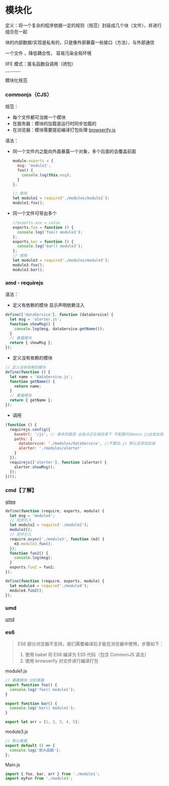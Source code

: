 # 模块化

定义：将一个复杂的程序依据一定的规则（规范）封装成几个块（文件），并进行组合在一起

块的内部数据/实现是私有的，只是像外部暴露一些接口（方法），与外部通信

一个文件 ，降低耦合性， 容易污染全局环境

IIFE 模式：匿名函数自调用（闭包）

<img src="/Users/limingyu/Library/Application Support/typora-user-images/image-20210821143057371.png" alt="image-20210821143057371" style="zoom: 25%;" />

模块化规范

### commonjs（CJS）

规范：

- 每个文件都可当做一个模块
- 在服务器：模块的加载是运行时同步加载的
- 在浏览器：模块需要提前编译打包处理 [browserify.js](https://browserify.org/)

语法：

- 同一个文件内之能向外面暴露一个对象，多个后面的会覆盖前面

  ```js
  module.exports = {
    msg: 'module1',
    foo() {
      console.log(this.msg);
    }
  };

  // 使用
  let module1 = require('./modules/module1');
  module1.foo();
  ```

- 同一个文件可导出多个

  ```js
  //exports.xxx = value
  exports.foo = function () {
    console.log('foo() module3');
  };
  exports.bar = function () {
    console.log('bar() module3');
  };
  // 使用
  let module3 = require('./modules/module3');
  module3.foo();
  module3.bar();
  ```

### amd - requirejs

语法：

- 定义有依赖的模块 显示声明依赖注入

```js
define(['dataService'], function (dataService) {
  let msg = 'alerter.js';
  function showMsg() {
    console.log(msg, dataService.getName());
  }
  // 暴露模块
  return { showMsg };
});
```

- 定义没有依赖的模块

```js
// 定义没有依赖的模块
define(function () {
  let name = 'dataService.js';
  function getName() {
    return name;
  }
  // 暴露模块
  return { getName };
});
```

- 调用

```js
(function () {
  requirejs.config({
    baseUrl: '/js', // 基本的路径 出发点正在根目录下 不配置时从main.js出发去找
    paths: {
      dataService: './modules/dataService', //不要加.js 默认会添加后缀
      alerter: './modules/alerter'
    }
  });
  requirejs(['alerter'], function (alerter) {
    alerter.showMsg();
  });
})();
```

### cmd【了解】

[gitee](https://gitee.com/Lee_sparkling/js-modular-specification/tree/master)

```js
define(function (require, exports, module) {
  let msg = 'module4';
  // 同步引入
  let module2 = require('./module2');
  module2();
  // 异步引入
  require.async('./module3', function (m3) {
    m3.module3.fun();
  });
  function fun2() {
    console.log(msg);
  }
  exports.fun2 = fun2;
});
```

```js
define(function (require, exports, module) {
  let module4 = require('./module4');
  module4.fun2();
});
```

### umd

[umd](https://juejin.cn/post/6844903927104667662#heading-0)

### es6

> ES6 部分浏览器不支持，我们需要编译后才能在浏览器中使用，步骤如下：
>
> 1. 使用 babel 将 ES6 编译为 ES5 代码（包含 CommonJS 语法）
> 2. 使用 browserify 对文件进行编译打包

module1.js

```js
// 暴露模块 分别暴露
export function foo() {
  console.log('foo() module1');
}

export function bar() {
  console.log('bar() module1');
}

export let arr = [1, 2, 3, 4, 5];
```

module3.js

```js
// 默认暴露
export default () => {
  console.log('箭头函数');
};
```

Main.js

```js
import { foo, bar, arr } from './module1';
import myFun from './module3';
```
